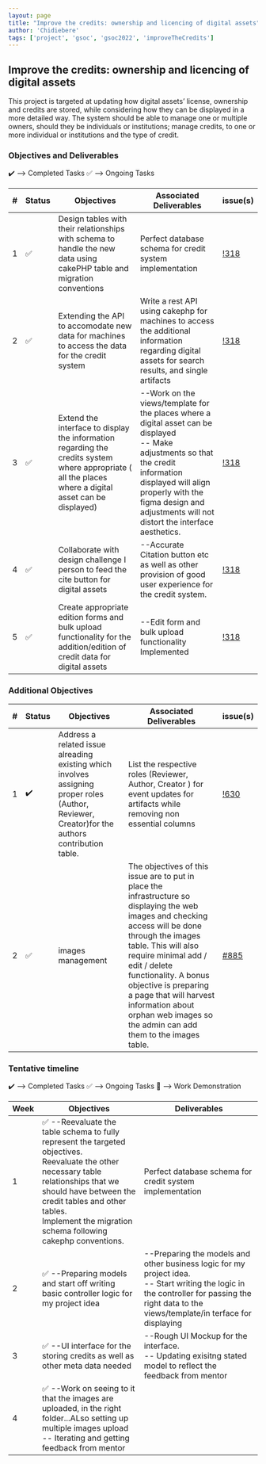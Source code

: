 ```yaml
---
layout: page
title: "Improve the credits: ownership and licencing of digital assets"
author: 'Chidiebere'
tags: ['project', 'gsoc', 'gsoc2022', 'improveTheCredits']
---
```



## Improve the credits: ownership and licencing of digital assets

This project is targeted at updating how digital assets’ license, ownership
and credits are stored, while considering how they can be displayed in a
more detailed way. The system should be able to manage one or multiple owners, should they be individuals or institutions; manage credits, to one or more individual or institutions and the type of credit. 

### Objectives and Deliverables

:heavy_check_mark: --> Completed Tasks  :white_check_mark: --> Ongoing Tasks

| \# | Status  | Objectives                    | Associated Deliverables         | issue(s) |
| --- | --- | ----------------------------- | ---------------------------------------------- | -------- |
| 1 |:white_check_mark:| Design tables with their relationships with schema to handle the new data using cakePHP table and migration conventions | Perfect database schema for credit system implementation | [!318]() |
| 2 |:white_check_mark:| Extending the API to accomodate new data for machines to access the data for the credit system| Write a rest API using cakephp for machines to access the additional information regarding digital assets for search results, and single artifacts | [!318]() |
| 3 |:white_check_mark:| Extend the interface to display the information regarding the credits system where appropriate ( all the places where a digital asset can be displayed) | --Work on the views/template for the places where a digital asset can be displayed <br/> -- Make adjustments so that the credit information displayed will align properly with the figma design and adjustments will not distort the interface aesthetics.<br/> | [!318]() |
| 4 |:white_check_mark:| Collaborate with design challenge I person to feed the cite button for digital assets| --Accurate Citation button etc as well as other provision of good user experience for the credit system. | [!318]() |
| 5 |:white_check_mark:| Create appropriate edition forms and bulk upload functionality for the addition/edition of credit data for digital assets | --Edit form and bulk upload functionality Implemented | [!318]() |



### Additional Objectives

| \# | Status  | Objectives         | Associated Deliverables                                             | issue(s) |
| --- | --- | ------------------ | ------------------------------------------------------------------- | -------- |
| 1 | :heavy_check_mark: |  Address a related issue alreading existing which involves assigning proper roles (Author, Reviewer, Creator)for the authors contribution table.  | List the respective roles (Reviewer, Author, Creator ) for event updates for artifacts while removing non essential columns | [!630](https://gitlab.com/cdli/framework/-/merge_requests/630)   |
| 2 | :white_check_mark: | images management | The objectives of this issue are to put in place the infrastructure so displaying the web images and checking access will be done through the images table. This will also require minimal add / edit / delete functionality. A bonus objective is preparing a page that will harvest information about orphan web images so the admin can add them to the images table. |    [#885](https://gitlab.com/cdli/framework/-/issues/885)     |


### Tentative timeline

:heavy_check_mark: --> Completed Tasks  :white_check_mark: --> Ongoing Tasks  :raised_hands: --> Work Demonstration

| Week  |Objectives | Deliverables |
|---|---|---|
|1| :white_check_mark: --Reevaluate the table schema to fully represent the targeted objectives. <br/> Reevaluate the other necessary table relationships that we should have between the credit tables and other tables. <br/> Implement the migration schema following cakephp conventions. | Perfect database schema for credit system implementation |
|2| :white_check_mark: --Preparing models and start off writing basic controller logic for my project idea |--Preparing the models and other business logic for my project idea.  <br> -- Start writing the logic in the controller for passing the right data to the views/template/in terface for displaying 
|3| :white_check_mark: --UI interface for the storing credits as well as other meta data needed|--Rough UI Mockup for the interface. <br> -- Updating exisitng stated model to reflect the feedback from mentor
|4| :white_check_mark: --Work on seeing to it that the images are uploaded, in the right folder...ALso setting up multiple images upload<br> -- Iterating and getting feedback from mentor 
